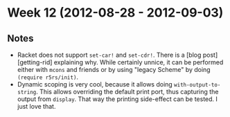# Week 12 (2012-08-28 - 2012-09-03)

## Notes

* Racket does not support `set-car!` and `set-cdr!`. There is a [blog post][getting-rid] explaining why. While certainly unnice, it can be performed either with `mcons` and friends or by using "legacy Scheme" by doing `(require r5rs/init)`.
* Dynamic scoping is very cool, because it allows doing `with-output-to-string`. This allows overriding the default print port, thus capturing the output from `display`. That way the printing side-effect can be tested. I just love that.
